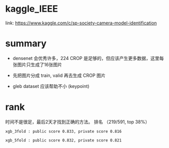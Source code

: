# kaggle_IEEE

link: https://www.kaggle.com/c/sp-society-camera-model-identification

# summary

* densenet 会优秀许多，224 CROP 是足够的，但应该产生更多数据，这里每张图片只生成了16张图片

* 先把图片分成 train, valid 再去生成 CROP 图片

* gleb dataset 应该帮助不小 (keypoint)

# rank

时间不是很足，最后2天才找到正确的方法。 排名 （219/591, top 38%）

```
xgb_3fold : public score 0.833, private score 0.816

xgb_5fold : public score 0.832, private score 0.821
```
